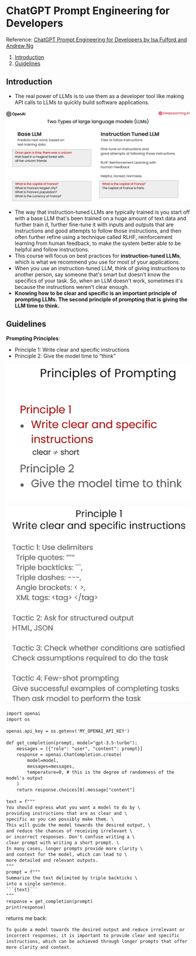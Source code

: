 # ChatGPT Prompt Engineering for Developers

Reference: <a href="https://www.deeplearning.ai/short-courses/chatgpt-prompt-engineering-for-developers/">ChatGPT Prompt Engineering for Developers by Isa Fulford and Andrew Ng</a>

1. [Introduction](#1)
2. [Guidelines](#2)

<a name="1"></a>
## Introduction 

+ The real power of LLMs is to use them as a developer tool like making API calls to LLMs to quickly build software applications.

![](https://github.com/DanialArab/images/blob/main/LLM/LLM_types.PNG)

+ The way that instruction-tuned LLMs are typically trained is you start off with a base LLM that's been trained on a huge amount of text data and further train it, further fine-tune it with inputs and outputs that are instructions and good attempts to follow those instructions, and then often further refine using a technique called RLHF, reinforcement learning from human feedback, to make the system better able to be helpful and follow instructions.
+ This course will focus on best practices for **instruction-tuned LLMs**, which is what we recommend you use for most of your applications.
+ When you use an instruction-tuned LLM, think of giving instructions to another person, say someone that's smart but doesn't know the specifics of your task. So, when an LLM doesn't work, sometimes it's because the instructions weren't clear enough.
+  **Knowing how to be clear and specific is an important principle of prompting LLMs. The second principle of prompting that is giving the LLM time to 
think.**

<a name="2"></a>
## Guidelines

**Prompting Principles**: 

+ Principle 1: Write clear and specific instructions
+ Principle 2: Give the model time to “think”

![](https://github.com/DanialArab/images/blob/main/LLM/prompting%20principles.PNG)

![](https://github.com/DanialArab/images/blob/main/LLM/principle_1.PNG)

    import openai
    import os
    
    openai.api_key = os.getenv('MY_OPENAI_API_KEY')
    
    def get_completion(prompt, model="gpt-3.5-turbo"):
        messages = [{"role": "user", "content": prompt}]
        response = openai.ChatCompletion.create(
            model=model,
            messages=messages,
            temperature=0, # this is the degree of randomness of the model's output
        )
        return response.choices[0].message["content"]
    
    text = f"""
    You should express what you want a model to do by \ 
    providing instructions that are as clear and \ 
    specific as you can possibly make them. \ 
    This will guide the model towards the desired output, \ 
    and reduce the chances of receiving irrelevant \ 
    or incorrect responses. Don't confuse writing a \ 
    clear prompt with writing a short prompt. \ 
    In many cases, longer prompts provide more clarity \ 
    and context for the model, which can lead to \ 
    more detailed and relevant outputs.
    """
    prompt = f"""
    Summarize the text delimited by triple backticks \ 
    into a single sentence.
    ```{text}```
    """
    response = get_completion(prompt)
    print(response)

returns me back:

    To guide a model towards the desired output and reduce irrelevant or incorrect responses, it is important to provide clear and specific instructions, which can be achieved through longer prompts that offer more clarity and context.


